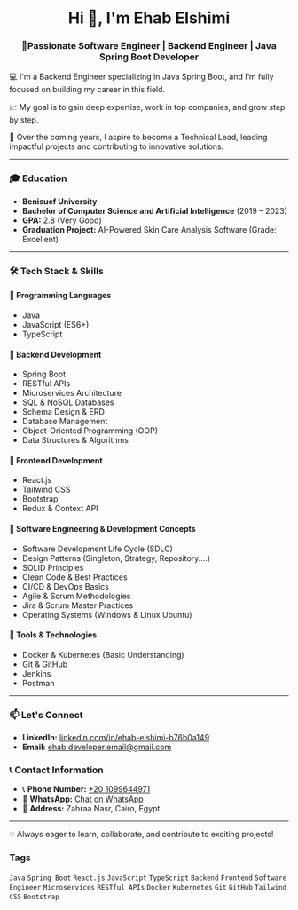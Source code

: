 <h1 align="center">Hi 👋, I'm Ehab Elshimi</h1>
<h3 align="center">🚀Passionate Software Engineer | Backend Engineer | Java Spring Boot Developer</h3>

💻 I'm a Backend Engineer specializing in Java Spring Boot, and I’m fully focused on building my career in this field.

📈 My goal is to gain deep expertise, work in top companies, and grow step by step.

🎯 Over the coming years, I aspire to become a Technical Lead, leading impactful projects and contributing to innovative solutions.

---

### 🎓 Education
- **Benisuef University**
- **Bachelor of Computer Science and Artificial Intelligence** (2019 – 2023)
- **GPA:** 2.8 (Very Good)
- **Graduation Project:** AI-Powered Skin Care Analysis Software (Grade: Excellent)

---

### 🛠 Tech Stack & Skills

#### 🔹 Programming Languages
- Java
- JavaScript (ES6+)
- TypeScript

#### 🔹 Backend Development
- Spring Boot
- RESTful APIs
- Microservices Architecture
- SQL & NoSQL Databases
- Schema Design & ERD
- Database Management
- Object-Oriented Programming (OOP)
- Data Structures & Algorithms

#### 🔹 Frontend Development
- React.js
- Tailwind CSS
- Bootstrap
- Redux & Context API

#### 🔹 Software Engineering & Development Concepts
- Software Development Life Cycle (SDLC)
- Design Patterns (Singleton, Strategy, Repository....)
- SOLID Principles
- Clean Code & Best Practices
- CI/CD & DevOps Basics
- Agile & Scrum Methodologies
- Jira & Scrum Master Practices
- Operating Systems (Windows & Linux Ubuntu)

#### 🔹 Tools & Technologies
- Docker & Kubernetes (Basic Understanding)
- Git & GitHub
- Jenkins
- Postman

---

### 📫 Let's Connect  
- **LinkedIn:** [linkedin.com/in/ehab-elshimi-b76b0a149](https://www.linkedin.com/in/ehab-elshimi-b76b0a149/)  
- **Email:** ehab.developer.email@gmail.com  

### 📞 Contact Information  
- 📞 **Phone Number:** [+20 1099644971](tel:+201099644971)  
- 💬 **WhatsApp:** [Chat on WhatsApp](https://wa.me/201099644971)  
- 📌 **Address:** Zahraa Nasr, Cairo, Egypt  
---

💡 Always eager to learn, collaborate, and contribute to exciting projects!

### Tags

`Java` `Spring Boot` `React.js` `JavaScript` `TypeScript` `Backend` `Frontend` `Software Engineer` `Microservices` `RESTful APIs` `Docker` `Kubernetes` `Git` `GitHub` `Tailwind CSS` `Bootstrap`
